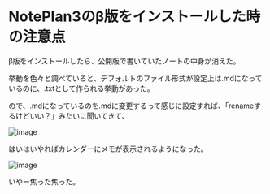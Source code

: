 # NotePlan3のβ版をインストールした時の注意点
β版をインストールしたら、公開版で書いていたノートの中身が消えた。

挙動を色々と調べていると、デフォルトのファイル形式が設定上は.mdになっているのに、.txtとして作られる挙動があった。  

ので、.mdになっているのを.mdに変更するって感じに設定すれば、「renameするけどいい？」みたいに聞いてきて、

![image](../NotePlan3のβ版をインストールした時の注意点_attachments/7AA394A0-10D0-4BC9-8419-64FA5644E083.png)

はいはいやればカレンダーにメモが表示されるようになった。

![image](../NotePlan3のβ版をインストールした時の注意点_attachments/B13B4B16-C1A0-47A5-B668-9FA237E7D049.png)

いやー焦った焦った。